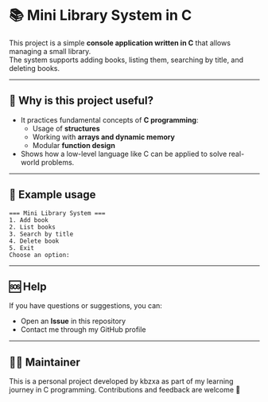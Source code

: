 # 📚 Mini Library System in C

This project is a simple **console application written in C** that allows managing a small library.  
The system supports adding books, listing them, searching by title, and deleting books.  

---

## 🤔 Why is this project useful?
- It practices fundamental concepts of **C programming**:
  - Usage of **structures**
  - Working with **arrays and dynamic memory**
  - Modular **function design**
- Shows how a low-level language like C can be applied to solve real-world problems.  

---

## 📌 Example usage
```
=== Mini Library System ===
1. Add book
2. List books
3. Search by title
4. Delete book
5. Exit
Choose an option:
```
---

## 🆘 Help
If you have questions or suggestions, you can:
 - Open an **Issue** in this repository
 - Contact me through my GitHub profile
---

## 👨‍💻 Maintainer
This is a personal project developed by kbzxa as part of my learning journey in C programming.
Contributions and feedback are welcome 🙌

